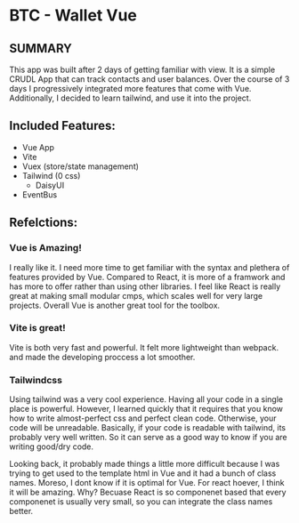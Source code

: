 # BTC - Wallet Vue


## SUMMARY
This app was built after 2 days of getting familiar with view. It is a simple CRUDL App that can track contacts and user balances. Over the course of 3 days I progressively integrated more features that come with Vue. Additionally, I decided to learn tailwind, and use it into the project. 


## Included Features: 
  - Vue App
  - Vite
  - Vuex (store/state management)
  - Tailwind (0 css)
      + DaisyUI
  - EventBus 
 
 
## Refelctions: 

### Vue is Amazing!
I really like it. I need more time to get familiar with the syntax and plethera of features provided by Vue. Compared to React, it is more of a framwork and has more to offer rather than using other libraries. I feel like React is really great at making small modular cmps, which scales well for very large projects. Overall Vue is another great tool for the toolbox. 

### Vite is great!
Vite is both very fast and powerful. It felt more lightweight than webpack. and made the developing proccess a lot smoother.

### Tailwindcss
Using tailwind was a very cool experience. Having all your code in a single place is powerful. However, I learned quickly that it requires that you know how to write almost-perfect css and perfect clean code. Otherwise, your code will be unreadable. Basically, if your code is readable with tailwind, its probably very well written. So it can serve as a good way to know if you are writing good/dry code. 

Looking back, it probably made things a little more difficult because I was trying to get used to the template html in Vue and it had a bunch of class names. Moreso, I dont know if it is optimal for Vue. For react hoever, I think it will be amazing. Why? Becuase React is so componenet based that every componenet is usually very small, so you can integrate the class names better.
